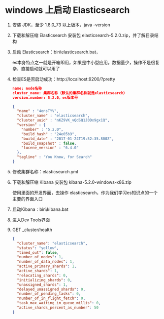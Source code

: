 # windows 上启动 Elasticsearch

1. 安装 JDK，至少 1.8.0_73 以上版本，java -version
2. 下载和解压缩 Elasticsearch 安装包 elasticsearch-5.2.0.zip，并了解目录结构
3. 启动 Elasticsearch：bin\elasticsearch.bat，

    es本身特点之一就是开箱即用，如果是中小型应用，数据量少，操作不是很复杂，直接启动就可以用了

4. 检查ES是否启动成功：http://localhost:9200/?pretty
    ```json
    name: node名称
    cluster_name: 集群名称（默认的集群名称就是elasticsearch）
    version.number: 5.2.0，es版本号

    {
      "name" : "4onsTYV",
      "cluster_name" : "elasticsearch",
      "cluster_uuid" : "nKZ9VK_vQdSQ1J0Dx9gx1Q",
      "version" : {
        "number" : "5.2.0",
        "build_hash" : "24e05b9",
        "build_date" : "2017-01-24T19:52:35.800Z",
        "build_snapshot" : false,
        "lucene_version" : "6.4.0"
      },
      "tagline" : "You Know, for Search"
    }
    ```
5. 修改集群名称：elasticsearch.yml
6. 下载和解压缩 Kibana 安装包 kibana-5.2.0-windows-x86.zip

    使用里面的开发界面，去操作 elasticsearch，作为我们学习es知识点的一个主要的界面入口
7. 启动Kibana：bin\kibana.bat
8. 进入Dev Tools界面
9. GET _cluster/health

    ```JSON
    {
      "cluster_name": "elasticsearch",
      "status": "yellow",
      "timed_out": false,
      "number_of_nodes": 1,
      "number_of_data_nodes": 1,
      "active_primary_shards": 1,
      "active_shards": 1,
      "relocating_shards": 0,
      "initializing_shards": 0,
      "unassigned_shards": 1,
      "delayed_unassigned_shards": 0,
      "number_of_pending_tasks": 0,
      "number_of_in_flight_fetch": 0,
      "task_max_waiting_in_queue_millis": 0,
      "active_shards_percent_as_number": 50
    }
    ```
